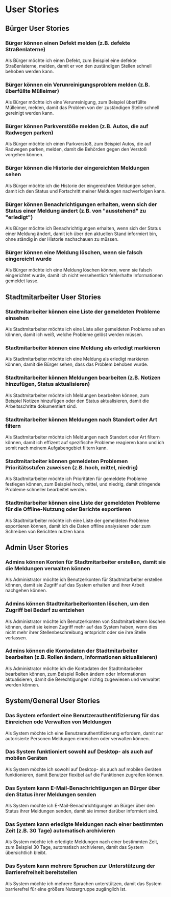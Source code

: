 # User Stories
## Bürger User Stories
### Bürger können einen Defekt melden (z.B. defekte Straßenlaterne)
Als Bürger möchte ich einen Defekt, zum Beispiel eine defekte Straßenlaterne, melden, damit er von den zuständigen Stellen schnell behoben werden kann.

### Bürger können ein Verunreinigungsproblem melden (z.B. überfüllte Mülleimer)
Als Bürger möchte ich eine Verunreinigung, zum Beispiel überfüllte Mülleimer, melden, damit das Problem von der zuständigen Stelle schnell gereinigt werden kann.

### Bürger können Parkverstöße melden (z.B. Autos, die auf Radwegen parken)
Als Bürger möchte ich einen Parkverstoß, zum Beispiel Autos, die auf Radwegen parken, melden, damit die Behörden gegen den Verstoß vorgehen können.

### Bürger können die Historie der eingereichten Meldungen sehen
Als Bürger möchte ich die Historie der eingereichten Meldungen sehen, damit ich den Status und Fortschritt meiner Meldungen nachverfolgen kann.

### Bürger können Benachrichtigungen erhalten, wenn sich der Status einer Meldung ändert (z.B. von "ausstehend" zu "erledigt")
Als Bürger möchte ich Benachrichtigungen erhalten, wenn sich der Status einer Meldung ändert, damit ich über den aktuellen Stand informiert bin, ohne ständig in der Historie nachschauen zu müssen.

### Bürger können eine Meldung löschen, wenn sie falsch eingereicht wurde
Als Bürger möchte ich eine Meldung löschen können, wenn sie falsch eingerichtet wurde, damit ich nicht versehentlich fehlerhafte Informationen gemeldet lasse.

## Stadtmitarbeiter User Stories
### Stadtmitarbeiter können eine Liste der gemeldeten Probleme einsehen
Als Stadtmitarbeiter möchte ich eine Liste aller gemeldeten Probleme sehen können, damit ich weiß, welche Probleme gelöst werden müssen.

### Stadtmitarbeiter können eine Meldung als erledigt markieren
Als Stadtmitarbeiter möchte ich eine Meldung als erledigt markieren können, damit die Bürger sehen, dass das Problem behoben wurde.

### Stadtmitarbeiter können Meldungen bearbeiten (z.B. Notizen hinzufügen, Status aktualisieren)
Als Stadtmitarbeiter möchte ich Meldungen bearbeiten können, zum Beispiel Notizen hinzufügen oder den Status aktualisieren, damit die Arbeitsschritte dokumentiert sind.

### Stadtmitarbeiter können Meldungen nach Standort oder Art filtern
Als Stadtmitarbeiter möchte ich Meldungen nach Standort oder Art filtern können, damit ich effizent auf spezifische Probleme reagieren kann und ich somit nach meinem Aufgabengebiet filtern kann.

### Stadtmitarbeiter können gemeldeten Problemen Prioritätsstufen zuweisen (z.B. hoch, mittel, niedrig)
Als Stadtmitarbeiter möchte ich Prioritäten für gemeldete Probleme festlegen können, zum Beispiel hoch, mittel, und niedrig, damit dringende Probleme schneller bearbeitet werden.

### Stadtmitarbeiter können eine Liste der gemeldeten Probleme für die Offline-Nutzung oder Berichte exportieren
Als Stadtmitarbeiter möchte ich eine Liste der gemeldeten Probleme exportieren können, damit ich die Daten offline analysieren oder zum Schreiben von Berichten nutzen kann.

## Admin User Stories
### Admins können Konten für Stadtmitarbeiter erstellen, damit sie die Meldungen verwalten können
Als Administrator möchte ich Benutzerkonten für Stadtmitarbeiter erstellen können, damit sie Zugriff auf das System erhalten und ihrer Arbeit nachgehen können.

### Admins können Stadtmitarbeiterkonten löschen, um den Zugriff bei Bedarf zu entziehen
Als Administrator möchte ich Benutzerkonten von Stadtmitarbeitern löschen können, damit sie keinen Zugriff mehr auf das System haben, wenn dies nicht mehr ihrer Stellenbeschreibung entspricht oder sie ihre Stelle verlassen.

### Admins können die Kontodaten der Stadtmitarbeiter bearbeiten (z.B. Rollen ändern, Informationen aktualisieren)
Als Administrator möchte ich die Kontodaten der Stadtmitarbeiter bearbeiten können, zum Beispiel Rollen ändern oder Informationen aktualisieren, damit die Berechtigungen richtig zugewiesen und verwaltet werden können.

## System/General User Stories
### Das System erfordert eine Benutzerauthentifizierung für das Einreichen ode Verwalten von Meldungen
Als System möchte ich eine Benutzerauthentifizierung erfordern, damit nur autorisierte Personen Meldungen einreichen oder verwalten können.

### Das System funktioniert sowohl auf Desktop- als auch auf mobilen Geräten
Als System möchte ich sowohl auf Desktop- als auch auf mobilen Geräten funktionieren, damit Benutzer flexibel auf die Funktionen zugreifen können.

### Das System kann E-Mail-Benachrichtigungen an Bürger über den Status ihrer Meldungen senden
Als System möchte ich E-Mail-Benachrichtigungen an Bürger über den Status ihrer Meldungen senden, damit sie immer darüber informiert sind.

### Das System kann erledigte Meldungen nach einer bestimmten Zeit  (z.B. 30 Tage) automatisch archivieren
Als System möchte ich erledigte Meldungen nach einer bestimmten Zeit, zum Beispiel 30 Tage, automatisch archivieren, damit das System übersichtlich bleibt.

### Das System kann mehrere Sprachen zur Unterstützung der Barrierefreiheit bereitstellen
Als System möchte ich mehrere Sprachen unterstützen, damit das System barrierefrei für eine größere Nutzergruppe zugänglich ist.